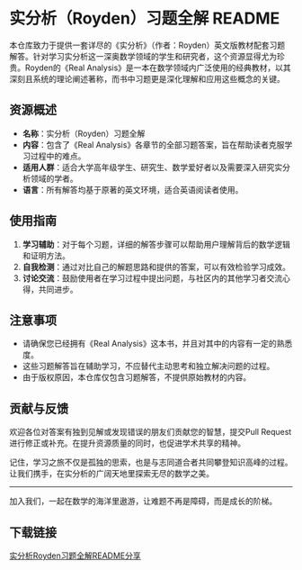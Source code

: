 # 实分析（Royden）习题全解 README

本仓库致力于提供一套详尽的《实分析》（作者：Royden）英文版教材配套习题解答。针对学习实分析这一深奥数学领域的学生和研究者，这个资源显得尤为珍贵。Royden的《Real Analysis》是一本在数学领域内广泛使用的经典教材，以其深刻且系统的理论阐述著称，而书中习题更是深化理解和应用这些概念的关键。

## 资源概述

- **名称**：实分析（Royden）习题全解
- **内容**：包含了《Real Analysis》各章节的全部习题答案，旨在帮助读者克服学习过程中的难点。
- **适用人群**：适合大学高年级学生、研究生、数学爱好者以及需要深入研究实分析领域的学者。
- **语言**：所有解答均基于原著的英文环境，适合英语阅读者使用。

## 使用指南

1. **学习辅助**：对于每个习题，详细的解答步骤可以帮助用户理解背后的数学逻辑和证明方法。
2. **自我检测**：通过对比自己的解题思路和提供的答案，可以有效检验学习成效。
3. **讨论交流**：鼓励使用者在学习过程中提出问题，与社区内的其他学习者交流心得，共同进步。

## 注意事项

- 请确保您已经拥有《Real Analysis》这本书，并且对其中的内容有一定的熟悉度。
- 这些习题解答旨在辅助学习，不应替代主动思考和独立解决问题的过程。
- 由于版权原因，本仓库仅包含习题解答，不提供原始教材的内容。

## 贡献与反馈

欢迎各位对答案有独到见解或发现错误的朋友们贡献您的智慧，提交Pull Request进行修正或补充。在提升资源质量的同时，也促进学术共享的精神。

记住，学习之旅不仅是孤独的思索，也是与志同道合者共同攀登知识高峰的过程。让我们携手，在实分析的广阔天地里探索无尽的数学之美。

---

加入我们，一起在数学的海洋里遨游，让难题不再是障碍，而是成长的阶梯。

## 下载链接

[实分析Royden习题全解README分享](https://pan.quark.cn/s/c0b9725161da)